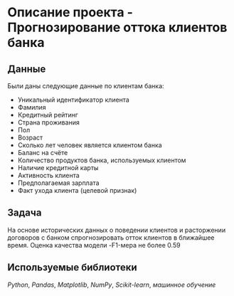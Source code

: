 # Описание проекта - Прогнозирование оттока клиентов банка
## Данные

Были даны следующие данные по клиентам банка:
- Уникальный идентификатор клиента
- Фамилия
- Кредитный рейтинг
- Страна проживания
- Пол
- Возраст
- Сколько лет человек является клиентом банка
- Баланс на счёте
- Количество продуктов банка, используемых клиентом
- Наличие кредитной карты
- Активность клиента
- Предполагаемая зарплата
- Факт ухода клиента (целевой признак)

## Задача

На основе исторических данных о поведении клиентов и расторжении договоров с банком спрогнозировать отток клиентов в ближайшее время. Оценка качества модели -F1-мера не более 0.59

## Используемые библиотеки
*Python*, *Pandas*, *Matplotlib*, *NumPy*, *Scikit-learn*, *машинное обучение*
